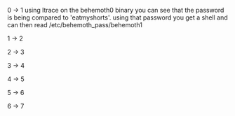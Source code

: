 0 -> 1
using ltrace on the behemoth0 binary you can see that the password is being compared to 'eatmyshorts'.
using that password you get a shell and can then read /etc/behemoth_pass/behemoth1

1 -> 2

2 -> 3

3 -> 4

4 -> 5

5 -> 6

6 -> 7